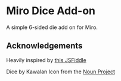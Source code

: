 # Miro Dice Add-on

A simple 6-sided die add on for Miro.

## Acknowledgements

Heavily inspired by [this JSFiddle](https://jsfiddle.net/Stalk/5u6dmpqs/)

Dice by Kawalan Icon from the [Noun Project](https://thenounproject.com/search/?q=dice&i=2629471)
